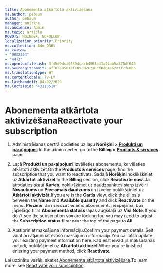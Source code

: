 ```yaml
---
title: Abonementa atkārtota aktivizēšana
ms.author: pebaum
author: pebaum
manager: mnirkhe
ms.audience: Admin
ms.topic: article
ROBOTS: NOINDEX, NOFOLLOW
localization_priority: Priority
ms.collection: Adm_O365
ms.custom:
- "9002304"
- "4473"
ms.openlocfilehash: 3f45d9dca00804cacb4063a41a2bba5a375df643
ms.sourcegitcommit: aff07e85010fe85c026218ef8d64ab721f7fe0b5
ms.translationtype: HT
ms.contentlocale: lv-LV
ms.lasthandoff: 04/02/2020
ms.locfileid: "43116518"
---
```

# <a name="reactivate-your-subscription"></a><span data-ttu-id="5ddd3-102">Abonementa atkārtota aktivizēšana</span><span class="sxs-lookup"><span data-stu-id="5ddd3-102">Reactivate your subscription</span></span>

1. <span data-ttu-id="5ddd3-103">Administrēšanas centrā dodieties uz lapu **Norēķini > [Produkti un pakalpojumi](https://go.microsoft.com/fwlink/p/?linkid=842054)**.</span><span class="sxs-lookup"><span data-stu-id="5ddd3-103">In the admin center, go to the **Billing > [Products & services](https://go.microsoft.com/fwlink/p/?linkid=842054)** page.</span></span>

2. <span data-ttu-id="5ddd3-104">Lapā **Produkti un pakalpojumi** izvēlieties abonementu, ko vēlaties atkārtoti aktivizēt.</span><span class="sxs-lookup"><span data-stu-id="5ddd3-104">On the **Products & services** page, find the subscription that you want to reactivate.</span></span>  <span data-ttu-id="5ddd3-105">Sadaļā **Norēķini** noklikšķiniet uz **Atkārtoti aktivizēt**.</span><span class="sxs-lookup"><span data-stu-id="5ddd3-105">In the **Billing** section, click **Reactivate now**.</span></span>  <span data-ttu-id="5ddd3-106">Ja atrodaties skatā **Kartes**, noklikšķiniet uz daudzpunktes starp izvēlni **Nosaukums** un **Pieejamais daudzums** un izvēlnē noklikšķiniet uz **Atkārtoti aktivizēt**.</span><span class="sxs-lookup"><span data-stu-id="5ddd3-106">If you are in the **Cards** view, click the ellipsis between the **Name** and **Available quantity** and click **Reactivate** on the menu.</span></span> <span data-ttu-id="5ddd3-107">**Piezīme**: Ja neredzat vēlamo abonementu, iespējams, būs jāpielāgo filtrs **Abonementa statuss** lapas augšdaļā uz **Visi**.</span><span class="sxs-lookup"><span data-stu-id="5ddd3-107">**Note**: If you don't see the subscription you are looking for, you may need to adjust the **Subscription status** filter near the top of the page to **All**.</span></span>

3. <span data-ttu-id="5ddd3-108">Apstipriniet maksājuma informāciju.</span><span class="sxs-lookup"><span data-stu-id="5ddd3-108">Confirm your payment details.</span></span>  <span data-ttu-id="5ddd3-109">Šeit varat arī atjaunināt esošo maksājuma informāciju.</span><span class="sxs-lookup"><span data-stu-id="5ddd3-109">You can also update your existing payment information here.</span></span>  <span data-ttu-id="5ddd3-110">Kad esat ievadījis maksāšanas metodi, noklikšķiniet uz **Atkārtoti aktivizēt**.</span><span class="sxs-lookup"><span data-stu-id="5ddd3-110">When you're finished entering your payment method, click **Reactivate**.</span></span>

<span data-ttu-id="5ddd3-111">Lai uzzinātu vairāk, skatiet [Abonementa atkārtota aktivizēšana](https://docs.microsoft.com/office365/admin/subscriptions-and-billing/reactivate-your-subscription).</span><span class="sxs-lookup"><span data-stu-id="5ddd3-111">To learn more, see [Reactivate your subscription](https://docs.microsoft.com/office365/admin/subscriptions-and-billing/reactivate-your-subscription).</span></span>
